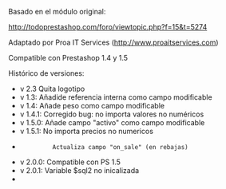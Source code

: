 Basado en el módulo original:

http://todoprestashop.com/foro/viewtopic.php?f=15&t=5274


Adaptado por Proa IT Services (http://www.proaitservices.com)

Compatible con Prestashop 1.4 y 1.5

Histórico de versiones:

 * v 2.3 Quita logotipo
 * v 1.3: Añadide referencia interna como campo modificable
 * v 1.4: Añade peso como campo modificable
 * v 1.4.1: Corregido bug: no importa valores no numéricos
 * v 1.5.0: Añade campo "activo" como campo modificable
 * v 1.5.1:     No importa precios no numericos
 *              Actualiza campo "on_sale" (en rebajas)
 * v 2.0.0: Compatible con PS 1.5
 * v 2.0.1: Variable $sql2 no inicalizada
 * 
 
 

